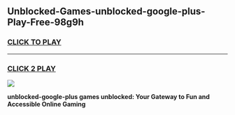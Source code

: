 
## Unblocked-Games-unblocked-google-plus-Play-Free-98g9h
<h3>
<a href="https://premium76.site?title=unblocked-google-plus&ref=20M">CLICK TO PLAY</a></h3>
<hr>

<h3>
<a href="https://premium76.site?title=unblocked-google-plus&ref=20M">CLICK 2 PLAY</a>
  
</h3>

<a href="https://premium76.site?title=unblocked-google-plus&ref=19M"><img src="https://clearcache.store/games.png"></a>


**unblocked-google-plus games unblocked: Your Gateway to Fun and Accessible Online Gaming**
